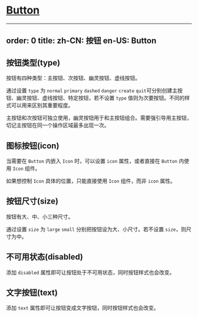 # [Button](http://naotu.baidu.com/file/111809d1ee65fd61593e3afc13e79839?token=6b90e3ea029b1c7d)

---
order: 0
title:
  zh-CN: 按钮
  en-US: Button
---

## 按钮类型(type)

按钮有四种类型：主按钮、次按钮、幽灵按钮、虚线按钮。

通过设置 `type` 为 `normal` `primary` `dashed` `danger`  `create` `quit`可分别创建主按钮、幽灵按钮、虚线按钮、特定按钮，若不设置 `type` 值则为次要按钮。不同的样式可以用来区别其重要程度。

主按钮和次按钮可独立使用，幽灵按钮用于和主按钮组合。需要强引导用主按钮，切记主按钮在同一个操作区域最多出现一次。

## 图标按钮(icon)

当需要在 `Button` 内嵌入 `Icon` 时，可以设置 `icon` 属性，或者直接在 `Button` 内使用 `Icon` 组件。

如果想控制 `Icon` 具体的位置，只能直接使用 `Icon` 组件，而非 `icon` 属性。

## 按钮尺寸(size)

按钮有大、中、小三种尺寸。

通过设置 `size` 为 `large` `small` 分别把按钮设为大、小尺寸。若不设置 `size`，则尺寸为中。

## 不可用状态(disabled)

添加 `disabled` 属性即可让按钮处于不可用状态，同时按钮样式也会改变。

## 文字按钮(text)

添加 `text` 属性即可让按钮变成文字按钮，同时按钮样式也会改变。

